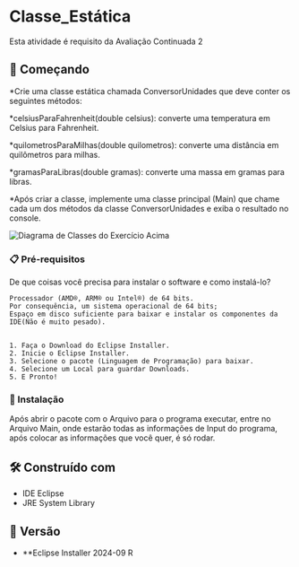# Classe_Estática

Esta atividade é requisito da Avaliação Continuada 2

## 🚀 Começando


*Crie uma classe estática chamada ConversorUnidades que deve conter os seguintes métodos:

*celsiusParaFahrenheit(double celsius): converte uma temperatura em Celsius para Fahrenheit.

*quilometrosParaMilhas(double quilometros): converte uma distância em quilômetros para milhas.

*gramasParaLibras(double gramas): converte uma massa em gramas para libras.

*Após criar a classe, implemente uma classe principal (Main) que chame cada um dos métodos da classe ConversorUnidades e exiba o resultado no console.


![Diagrama de Classes do Exercício Acima](URL-da-imagem)

### 📋 Pré-requisitos

De que coisas você precisa para instalar o software e como instalá-lo?

```
Processador (AMD®, ARM® ou Intel®) de 64 bits.
Por consequência, um sistema operacional de 64 bits;
Espaço em disco suficiente para baixar e instalar os componentes da IDE(Não é muito pesado).


1. Faça o Download do Eclipse Installer.
2. Inicie o Eclipse Installer.
3. Selecione o pacote (Linguagem de Programação) para baixar.
4. Selecione um Local para guardar Downloads.
5. E Pronto!

```

### 🔧 Instalação

Após abrir o pacote com o Arquivo para o programa executar, entre no Arquivo Main, onde estarão todas as informações de Input do programa, após colocar as informações que você quer, é só rodar.

## 🛠️ Construído com

* IDE Eclipse
* JRE System Library

## 📌 Versão

* **Eclipse Installer 2024-09 R
  
